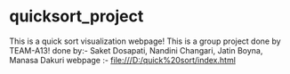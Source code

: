 # quicksort_project
This is a quick sort visualization webpage!
This is a group project done by TEAM-A13!
done by:-
Saket Dosapati,
Nandini Changari,
Jatin Boyna,
Manasa Dakuri
webpage :- [file:///D:/quick%20sort/index.html](https://team-a13.github.io/quicksort_project/)
